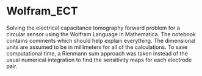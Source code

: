 # Wolfram_ECT
Solving the electrical capacitance tomography forward problem for a circular sensor using the Wolfram Language in Mathematica. The notebook contains comments which should help explain everything. The dimensional units are assumed to be in millimeters for all of the calculations. To save computational time, a Rienmann sum approach was taken instead of the usual numerical integration to find the sensitivity maps for each electrode pair. 
